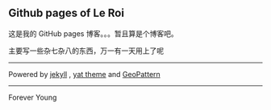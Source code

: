 ## Github pages of Le Roi

这是我的 GitHub pages 博客。。。暂且算是个博客吧。

主要写一些杂七杂八的东西，万一有一天用上了呢

---

Powered by [jekyll](https://jekyllrb.com/) , [yat theme](https://github.com/jeffreytse/jekyll-theme-yat) and [GeoPattern](https://github.com/btmills/geopattern)

---

Forever Young
